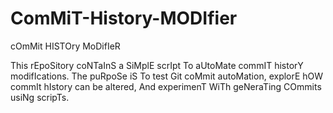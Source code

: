 # ComMiT-History-MODIfier
cOmMit HISTOry MoDifIeR

This rEpoSitory coNTaInS a SiMplE scrIpt To aUtoMate commIT historY modifIcations. The puRpoSe iS To test Git coMmit autoMation, explorE hOW commIt hIstory can be altered, And experimenT WiTh geNeraTing COmmits usiNg scripTs.
